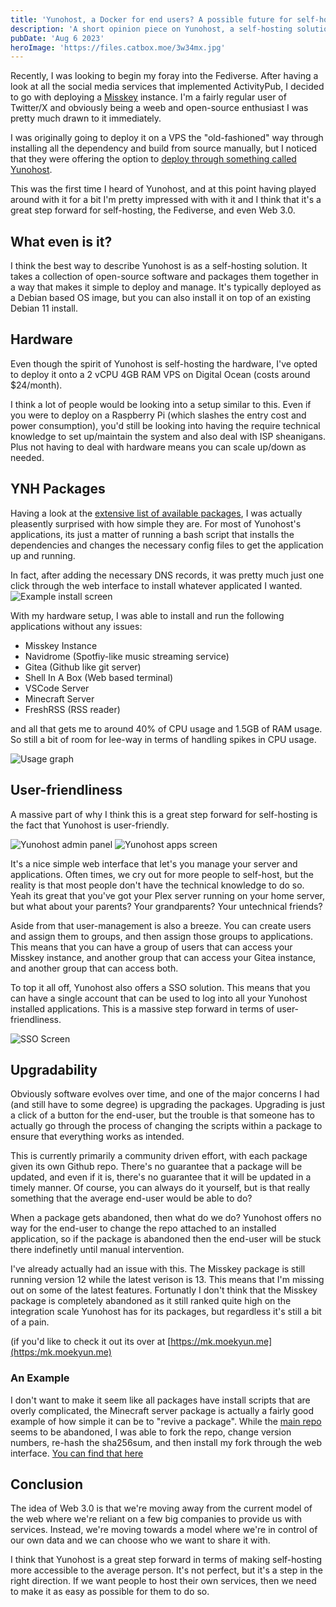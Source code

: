 ```yaml
---
title: 'Yunohost, a Docker for end users? A possible future for self-hosting'
description: 'A short opinion piece on Yunohost, a self-hosting solution'
pubDate: 'Aug 6 2023'
heroImage: 'https://files.catbox.moe/3w34mx.jpg'
---
```


Recently, I was looking to begin my foray into the Fediverse. After having a look at all the social media services that implemented ActivityPub, I decided to go with deploying a [Misskey](https://misskey-hub.net) instance. I'm a fairly regular user of Twitter/X and obviously being a weeb and open-source enthusiast I was pretty much drawn to it immediately.

I was originally going to deploy it on a VPS the "old-fashioned" way through installing all the dependency and build from source manually, but I noticed that they were offering the option to [deploy through something called Yunohost](https://misskey-hub.net/en/docs/install.html#using-yunohost).

This was the first time I heard of Yunohost, and at this point having played around with it for a bit I'm pretty impressed with with it and I think that it's a great step forward for self-hosting, the Fediverse, and even Web 3.0.

## What even is it?
I think the best way to describe Yunohost is as a self-hosting solution. It takes a collection of open-source software and packages them together in a way that makes it simple to deploy and manage. It's typically deployed as a Debian based OS image, but you can also install it on top of an existing Debian 11 install.

## Hardware
Even though the spirit of Yunohost is self-hosting the hardware, I've opted to deploy it onto a 2 vCPU 4GB RAM VPS on Digital Ocean (costs around $24/month). 

I think a lot of people would be looking into a setup similar to this. Even if you were to deploy on a Raspberry Pi (which slashes the entry cost and power consumption), you'd still be looking into having the require technical knowledge to set up/maintain the system and also deal with ISP sheanigans. Plus not having to deal with hardware means you can scale up/down as needed.

## YNH Packages
Having a look at the [extensive list of available packages](https://github.com/YunoHost-Apps), I was actually pleasently surprised with how simple they are. For most of Yunohost's applications, its just a matter of running a bash script that installs the dependencies and changes the necessary config files to get the application up and running.

In fact, after adding the necessary DNS records, it was pretty much just one click through the web interface to install whatever applicated I wanted.
![Example install screen](https://files.catbox.moe/jvc7vr.png)

With my hardware setup, I was able to install and run the following applications without any issues:
- Misskey Instance
- Navidrome (Spotfiy-like music streaming service)
- Gitea (Github like git server)
- Shell In A Box (Web based terminal)
- VSCode Server
- Minecraft Server
- FreshRSS (RSS reader)

and all that gets me to around 40% of CPU usage and 1.5GB of RAM usage. So still a bit of room for lee-way in terms of handling spikes in CPU usage.

![Usage graph](https://files.catbox.moe/ja6avq.png)

## User-friendliness
A massive part of why I think this is a great step forward for self-hosting is the fact that Yunohost is user-friendly. 

![Yunohost admin panel](https://files.catbox.moe/uqmbrd.png)
![Yunohost apps screen](https://files.catbox.moe/e9otsv.png)

It's a nice simple web interface that let's you manage your server and applications. Often times, we cry out for more people to self-host, but the reality is that most people don't have the technical knowledge to do so. Yeah its great that you've got your Plex server running on your home server, but what about your parents? Your grandparents? Your untechnical friends?

Aside from that user-management is also a breeze. You can create users and assign them to groups, and then assign those groups to applications. This means that you can have a group of users that can access your Misskey instance, and another group that can access your Gitea instance, and another group that can access both.

To top it all off, Yunohost also offers a SSO solution. This means that you can have a single account that can be used to log into all your Yunohost installed applications. This is a massive step forward in terms of user-friendliness.

![SSO Screen](https://files.catbox.moe/gkgne3.png)

## Upgradability
Obviously software evolves over time, and one of the major concerns I had (and still have to some degree) is upgrading the packages. Upgrading is just a click of a button for the end-user, but the trouble is that someone has to actually go through the process of changing the scripts within a package to ensure that everything works as intended.

This is currently primarily a community driven effort, with each package given its own Github repo. There's no guarantee that a package will be updated, and even if it is, there's no guarantee that it will be updated in a timely manner. Of course, you can always do it yourself, but is that really something that the average end-user would be able to do?

When a package gets abandoned, then what do we do? Yunohost offers no way for the end-user to change the repo attached to an installed application, so if the package is abandoned then the end-user will be stuck there indefinetly until manual intervention.

I've already actually had an issue with this. The Misskey package is still running version 12 while the latest verison is 13. This means that I'm missing out on some of the latest features. Fortunatly I don't think that the Misskey package is completely abandoned as it still ranked quite high on the integration scale Yunohost has for its packages, but regardless it's still a bit of a pain.

(if you'd like to check it out its over at [https://mk.moekyun.me](https:/mk.moekyun.me)

### An Example
I don't want to make it seem like all packages have install scripts that are overly complicated, the Minecraft server package is actually a fairly good example of how simple it can be to "revive a package". While the [main repo](https://github.com/YunoHost-Apps/minecraft_ynh/tree/master) seems to be abandoned, I was able to fork the repo, change version numbers, re-hash the sha256sum, and then install my fork through the web interface. [You can find that here](https://github.com/pinapelz/minecraft_ynh/commit/826137a0b4d049009c0523679903d35dcc411aac)

## Conclusion
The idea of Web 3.0 is that we're moving away from the current model of the web where we're reliant on a few big companies to provide us with services. Instead, we're moving towards a model where we're in control of our own data and we can choose who we want to share it with.

I think that Yunohost is a great step forward in terms of making self-hosting more accessible to the average person. It's not perfect, but it's a step in the right direction. If we want people to host their own services, then we need to make it as easy as possible for them to do so.

